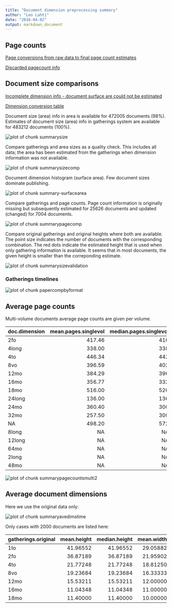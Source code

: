 ```yaml
---
title: "Document dimension preprocessing summary"
author: "Leo Lahti"
date: "2016-04-02"
output: markdown_document
---
```



## Page counts

[Page conversions from raw data to final page count estimates](https://raw.githubusercontent.com/rOpenGov/estc/master/inst/examples/output.tables/pagecount_conversion_nontrivial.csv)

<!--[Page conversions from raw data to final page count estimates with volume info](https://raw.githubusercontent.com/rOpenGov/estc/master/inst/examples/output.tables/page_conversion_table_full.csv)-->

[Discarded pagecount info](https://raw.githubusercontent.com/rOpenGov/estc/master/inst/examples/output.tables/pagecount_discarded.csv)



## Document size comparisons

[Incomplete dimension info - document surface are could not be estimated](https://raw.githubusercontent.com/rOpenGov/estc/master/inst/examples/output.tables/physical_dimension_incomplete.csv)

[Dimension conversion table](https://raw.githubusercontent.com/rOpenGov/estc/master/inst/examples/output.tables/conversions_physical_dimension.csv)

<!--[Discarded dimension info](https://raw.githubusercontent.com/rOpenGov/estc/master/inst/examples/output.tables/dimensions_discarded.csv)-->

Document size (area) info in area is available for 472005 documents (98%). Estimates of document size (area) info in gatherings system are available for 483212 documents (100%). 

![plot of chunk summarysize](figure/summarysize-1.png)


Compare gatherings and area sizes as a quality check. This includes all data; the area has been estimated from the gatherings when dimension information was not available.

![plot of chunk summarysizecomp](figure/summarysizecomp-1.png)

Document dimension histogram (surface area). Few document sizes dominate publishing.

![plot of chunk summary-surfacearea](figure/summary-surfacearea-1.png)


Compare gatherings and page counts. Page count information is originally missing but subsequently estimated for 25626 documents and updated (changed) for 7004 documents. 


![plot of chunk summarypagecomp](figure/summarypagecomp-1.png)

Compare original gatherings and original heights where both are available. The point size indicates the number of documents with the corresponding combination. The red dots indicate the estimated height that is used when only gathering information is available. It seems that in most documents, the given height is smaller than the correponding estimate.

![plot of chunk summarysizevalidation](figure/summarysizevalidation-1.png)

### Gatherings timelines

![plot of chunk papercompbyformat](figure/papercompbyformat-1.png)

## Average page counts 

Multi-volume documents average page counts are given per volume.


|doc.dimension | mean.pages.singlevol| median.pages.singlevol| n.singlevol| mean.pages.multivol| median.pages.multivol| n.multivol| mean.pages.issue| median.pages.issue| n.issue|
|:-------------|--------------------:|----------------------:|-----------:|-------------------:|---------------------:|----------:|----------------:|------------------:|-------:|
|2fo           |               417.46|                    416|         197|              350.40|                373.00|       3006|            28.92|                 28|   31798|
|4long         |               338.00|                    338|           1|                 NaN|                    NA|          1|            12.00|                  8|       9|
|4to           |               446.34|                    442|         890|               43.23|                 24.00|       4755|            26.24|                 24|   35424|
|8vo           |               396.59|                    402|         704|              202.01|                200.00|      12326|            25.80|                 24|   54698|
|12mo          |               384.29|                    396|         181|               35.29|                 27.00|       6500|            25.45|                 24|   24937|
|16mo          |               356.77|                    332|          13|               88.18|                 79.00|        111|            23.90|                 24|     725|
|18mo          |               516.00|                    526|           4|              115.15|                120.00|        174|            26.98|                 24|     719|
|24long        |               136.00|                    136|           1|              371.00|                371.00|          4|            27.35|                 24|      31|
|24mo          |               360.40|                    300|           5|              234.27|                238.00|        100|            26.06|                 24|     578|
|32mo          |               257.50|                    300|           4|              237.54|                237.54|         47|            22.96|                 24|     242|
|NA            |               498.20|                    572|          41|              156.29|                150.67|        385|            22.61|                 24|    3326|
|8long         |                   NA|                     NA|          NA|               16.00|                 16.00|          1|            18.38|                 16|      16|
|12long        |                   NA|                     NA|          NA|                6.00|                  6.00|         14|            24.79|                 24|     134|
|64mo          |                   NA|                     NA|          NA|               31.00|                 31.00|          1|            28.15|                 30|      26|
|2long         |                   NA|                     NA|          NA|                  NA|                    NA|         NA|            27.90|                 24|      20|
|48mo          |                   NA|                     NA|          NA|                  NA|                    NA|         NA|            26.00|                 18|       5|


![plot of chunk summarypagecountsmulti2](figure/summarypagecountsmulti2-1.png)


## Average document dimensions 

Here we use the original data only:

![plot of chunk summaryavedimstime](figure/summaryavedimstime-1.png)




Only cases with 2000 documents are listed here:


|gatherings.original | mean.height| median.height| mean.width| median.width|   n|
|:-------------------|-----------:|-------------:|----------:|------------:|---:|
|1to                 |    41.96552|      41.96552|   29.05882|     29.05882|  29|
|2fo                 |    36.87189|      36.87189|   21.95902|     21.95902| 843|
|4to                 |    21.77248|      21.77248|   18.81250|     18.81250| 545|
|8vo                 |    19.23684|      19.23684|   16.33333|     16.33333| 684|
|12mo                |    15.53211|      15.53211|   12.00000|     12.00000| 110|
|16mo                |    11.04348|      11.04348|   11.00000|     11.00000|  23|
|18mo                |    11.40000|      11.40000|   10.00000|     10.00000|   5|

